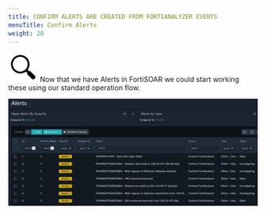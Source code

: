 ```yaml
---
title: CONFIRM ALERTS ARE CREATED FROM FORTIANALYZER EVENTS
menuTitle: Confirm Alerts
weight: 20
---
```


![search_icon](mag_glass.svg)
Now that we have Alerts in FortiSOAR we could start working these using our standard operation flow.

![Alert page](confalerts.png)
